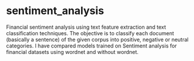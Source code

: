 # sentiment_analysis

Financial sentiment analysis using text feature extraction and text classification techniques. The objective is to classify each document (basically a sentence) of the given corpus into positive, negative or neutral categories.
I have compared models trained on Sentiment analysis for financial datasets using wordnet and without wordnet.
